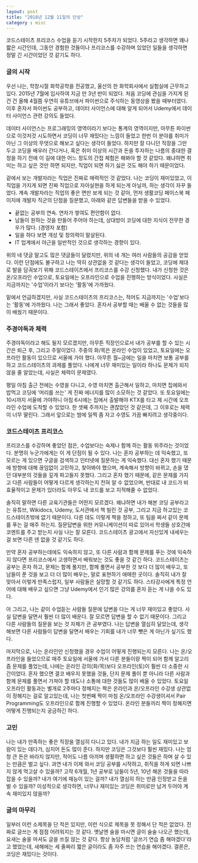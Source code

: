 ```yaml
---
layout: post
title: "2018년 12월 11일의 단상"
category : misc
---
```



코드스테이츠 프리코스 수업을 듣기 시작한지 5주차가 되었다. 5주라고 생각하면 꽤나 짧은 시간인데, 그동안 경험한 것들이나 프리코스를 수강하며 있었던 일들을 생각하면 정말 긴 시간이었던 것 같기도 하다.    

### **글의 시작**
 
우선 나는, 학창시절 화학공학을 전공했고, 울산의 한 화학회사에서 실험실에 근무하고 있다. 2015년 7월에 입사하여 지금 만 3년 반이 되었다. 처음 코딩에 관심을 가지게 된건 건 올해 4월쯤 우연히 유튜브에서 파이썬으로 주식하는 동영상을 봤을 때부터였다. 이후 혼자서 파이썬도 공부하고, 데이터 사이언스에 대해 알게 되어서 Udemy에서 데이터 사이언스 관련 강의도 들었다.

데이터 사이언스는 프로그래밍의 영역이라기 보다는 통계의 영역이지만, 아무튼 파이썬으로 이것저것 시도하면서 코딩이 너무 재밌다는 느낌이 들었고 한번 이 분야를 취미가 아닌 그 이상의 무엇으로 해보고 싶다는 생각이 들었다. 하지만 잘 다니던 직장을 그만 두고 코딩을 배우러 간다거나, 혹은 취미 이상의 시간과 돈을 투자하는  나름의 중대한 결정을 하기 전에 이 길에 대한 어느 정도의 간접 체험은 해봐야 할 것 같았다. 왜냐하면 취미는 하고 싶은 것만 하면 되지만, 직업이 되면 하기 싫은 것도 해야 하기 때문이었다.  
  
  
겉에서 보는 개발자라는 직업은 진짜로 매력적인 것 같았다. 나는 코딩이 재미있었고, 이 직업을 가지게 되면 진짜 직업으로 자아실현을 하게 되는게 아닐까, 하는 생각이 자꾸 들었다. 계속 개발자라는 직업의 좋은 면만 보게 되는 것 같아, 먼저 생활코딩 페이스북 페이지에 개발자 직군의 단점을 질문했고, 아래와 같은 답변들을 받을 수 있었다.  
  
 - 끝없는 공부의 연속. 연차가 쌓여도 편안함이 없다.
 - 남들이 원하는 것을 만들어 주어야 하는데, 상대방이 코딩에 대한 지식이 전무한 경우가 많다. (경영자 포함)
 - 일을 하다 보면 개성 및 창의력이 말살된다.
 - IT 업계에서 야근을 일반적인 것으로 생각하는 경향이 있다.

위의 네 댓글 말고도 많은 댓글들이 달렸지만, 위의 네 개는 여러 사람들의 공감을 얻었다. 이런 단점에도 불구하고 나는 딱히 상관없을 것 같다는 생각이 들었고, 코딩에 제대로 발을 담궈보기 위해 코드스테이츠에서 프리코스를 수강 신청했다. 내가 신청한 것은 온/오프라인 수업으로, 토요일에는 오프라인으로 수업을 진행하는 방식이었다. 사실은 지금까지는 '수업'이라기 보다는 '활동'에 가까웠다.    
    
밑에서 언급하겠지만, 사실 코드스테이츠의 프리코스는, 적어도 지금까지는 '수업'보다는 '활동'에 가까웠다. 나는 그래서 좋았다. 혼자서 공부할 때는 배울 수 없는 것들을 많이 배웠기 때문이다.  
  

### **주경야독과 체력**
  
주경야독이라고 해도 될지 모르겠지만, 아무튼 직장인으로서 내가 공부를 할 수 있는 시간은 퇴근 후, 그리고 주말이었다. 주중의 화/목은 온라인 수업이 있었고, 토요일에는 오프라인 활동이 있으므로 서울에 가야 했다. 아무튼 월~금에는 일을 마치면 보통 공부를 하고 코드스테이츠의 과제를 풀었다. 나에게 너무 재미있는 일이라 하나도 문제가 되지 않을 줄 알았는데, 사실은 체력이 문제였다.  
  
평일 아침 출근 전에는 수영을 다니고, 수영 마치면 출근해서 일하고, 마치면 집에와서 밥먹고 코딩에 '머리를 쓰는' 게 진짜 에너지를 많이 소모하는 것 같았다. 또 토요일에는 10시까지 서울에 가야하니 아침 6시에는 집에서 출발해야 KTX를 타고 제 시간에 오프라인 수업에 도착할 수 있었다. 한 셋째 주까지는 괜찮았던 것 같은데, 그 이후로는 체력이 너무 딸린다. 그래서 앞으로는 밤에 일찍 좀 자고 수영도 가끔 빠지려고 생각중이다.  
  
### **코드스테이츠 프리코스**
  
프리코스를 수강하며 좋았던 점은, 수업보다는 숙제나 함께 하는 활동 위주라는 것이었다. 분명히 누군가에게는 이 게 단점이 될 수 있다. 나는 혼자 공부하는 데 익숙했고, 또 모르는 게 있으면 구글을 검색하고 인터넷에 질문하는 게 익숙했다. 대신 혼자 했기 때문에 방향에 대해 끊임없이 고민하고, 찾아봐야 했으며, 계속해서 방향이 바뀌고, 손을 댔던 대부분의 것들을 깊게 파고들지 못했다. 그리고 혼자 했기 때문에, 같은 문제를 가지고 다른 사람들이 어떻게 다르게 생각하는지 전혀 알 수 없었으며, 반대로 내 코드가 비효율적이고 문제가 있더라도 아무도 내 코드를 보고 지적해줄 수 없었다.  
  
솔직히 말하면 다른 교육기관들은 어떤지 모르겠다. 왜냐하면 내가 해본 코딩 공부라고는 유튜브, Wikidocs, Udemy, 도서관에서 책 빌린 것 공부, 그리고 지금 하고있는 코드스테이츠밖에 없기 때문이다. 다른 데도 이렇게 짝을 정하고, 또 팀을 짜서 같이 문제를 푸는 걸 매주 하는지. 질문답변을 위한 커뮤니케이션이 따로 있어서 학생들 상호간에 코멘트를 주고 받는지 사실 나는 잘 모른다. 코드스테이츠 광고에서 자신있게 내세우는 걸 보면 다른 덴 없을 것 같기도 하다.  

만약 혼자 공부하는데에도 익숙하지 않고, 또 다른 사람과 함께 문제를 푸는 것에 익숙하지 않다면 프리코스에서 고생하면서 배워보는 것도 좋을 것 같긴 하다. 코드스테이츠는 공부는 혼자 하고, 문제는 함께 풀지만, 함께 풀면서 공부한 것 보다 더 많이 배우고, 또 남들이 푼 것을 보고 더 더 많이 배우는, 말로 표현하기 애매한 곳이다. 솔직히 내가 잘 맞아서 이렇게 만족스럽지, 일부 사람들은 실망할 것 같기도 하다. 스타강사에게 특정 언어에 대해 배우고 싶으면 그냥 Udemy에서 인기 많은 강의를 혼자 듣는 게 나을 수도 있다.  
  
아 그리고, 나는 같이 수업듣는 사람들 질문에 답변을 다는 게 너무 재미있고 좋았다. 사실 답변을 달면서 훨씬 더 많이 배운다. 잘 모르면 답변을 할 수 없기 때문이다. 그리고 다른 사람들의 질문을 보는 것 자체가 큰 공부였다. 나는 답변을 열심히 달았는데, 생각해보면 다른 사람들이 답변을 달면서 배우는 기회를 내가 너무 뺏은 게 아닌가 싶기도 했다.  
  
마지막으로, 나는 온라인만 신청했을 경우 수업이 어떻게 진행되는지 모른다. 나는 온/오프라인을 들었으므로 매주 토요일에 서울에 가서 다른 분들이랑 짝이 되어 함께 알고리즘 문제를 풀었는데, 나에는 온라인 강의(화/목)보다 오프라인(토)이 훨씬 더 소중한 시간이었다. 혼자 했으면 결코 배우지 못했을 것들, 단지 문제 풀이 뿐 아니라 다른 사람과 함께 문제를 풀면서 가져야 할 태도나 소통에 대한 것들도 많이 배울 수 있었다. 토요일 오프라인 활동과는 별개로 2주마다 정해지는 짝은 온라인과 온/오프라인 수강생 상관없이 정해지는 걸로 알고있는데, 나는 첫번째 짝이 마침 온/오프라인 수강생이셔서 Pair Programming도 오프라인으로 함께 진행할 수 있었다. 온라인 분들끼리 짝이 정해지면 어떻게 진행되는지 궁금하긴 하다.
  


### **고민**
나는 내가 만족하는 좋은 직장을 열심히 다니고 있다. 내가 지금 하는 일도 재미있고 보람이 있는 데다가, 심지어 돈도 많이 준다. 하지만 코딩은 그것보다 훨씬 재밌다. 나는 엄청 큰 돈은 바라지 않지만, 적어도 나름 아끼며 생활하면 하고 싶은 것들은 하며 살 수 있는 만큼은 벌고 싶다. 과연 내가 이제 와서 코딩 공부를 시작하고, 취직을 하게 되면 나쁘지 않게 먹고살 수 있을까? 고작 6개월, 1년 공부로 남들이 5년, 10년 해온 것들을 따라잡을 수 있을까? 내가 여기에 재능이 있는 걸까? 내가 열심히 하는 만큼 인정받고 돈을 벌 수 있을까? 이성적으로 생각하면, 너무나 재미있는 코딩은 취미로만 남겨 두어야 계속 재미있지 않을까? 


### **글의 마무리**
일부러 이런 소제목을 단 적은 있지만, 이런 식으로 제목을 못 정해서 단 적은 없었다. 진짜로 글쓰는 게 점점 어려워지는 것 같다. 옛날엔 술을 마시면 글이 술술 나오곤 했는데, 요새는 술을 마셔도 글을 쓰질 않는 것 같다. 항상 농담처럼 '글쓰기 연습 좀 해야겠다'라고 했었는데, 새해에는 세 줄짜리 짧은 글이라도 좀 자주 쓰는 연습을 해야겠다. 결론은, 코딩은 재밌다는 것이다.

